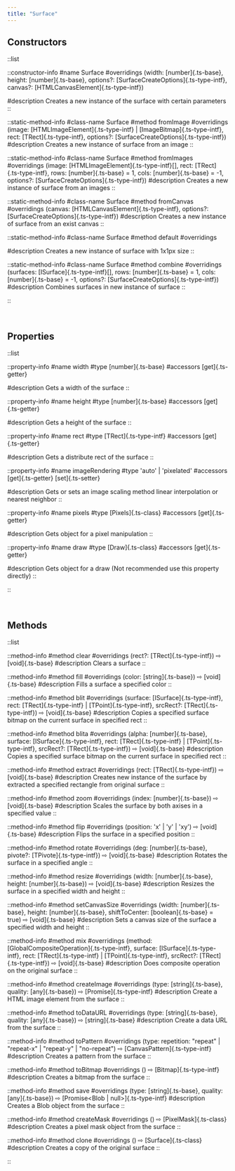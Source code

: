 ```yaml
---
title: "Surface"
---
```


## Constructors

::list

::constructor-info
#name 
Surface
#overridings
(width: [number]{.ts-base}, height: [number]{.ts-base}, options?: [SurfaceCreateOptions]{.ts-type-intf}, canvas?: [HTMLCanvasElement]{.ts-type-intf})<br>

#description
Creates a new instance of the surface with certain parameters
::

::static-method-info
#class-name
Surface
#method
fromImage
#overridings
(image: [HTMLImageElement]{.ts-type-intf} | [ImageBitmap]{.ts-type-intf}, rect: [TRect]{.ts-type-intf}, options?: [SurfaceCreateOptions]{.ts-type-intf})
#description
Creates a new instance of surface from an image
::

::static-method-info
#class-name
Surface
#method
fromImages
#overridings
(image: [HTMLImageElement]{.ts-type-intf}\[],  rect: [TRect]{.ts-type-intf}, rows: [number]{.ts-base} = 1, cols: [number]{.ts-base} = -1, options?: [SurfaceCreateOptions]{.ts-type-intf})
#description
Creates a new instance of surface from an images
::

::static-method-info
#class-name
Surface
#method
fromCanvas
#overridings
(canvas: [HTMLCanvasElement]{.ts-type-intf}, options?: [SurfaceCreateOptions]{.ts-type-intf})
#description
Creates a new instance of surface from an exist canvas
::

::static-method-info
#class-name
Surface
#method
default
#overridings

#description
Creates a new instance of surface with 1x1px size
::

::static-method-info
#class-name
Surface
#method
combine
#overridings
(surfaces: [ISurface]{.ts-type-intf}\[], rows: [number]{.ts-base} = 1, cols: [number]{.ts-base} = -1, options?: [SurfaceCreateOptions]{.ts-type-intf})
#description
Combines surfaces in new instance of surface
::

::

<br>

## Properties

::list

::property-info
#name
width
#type
[number]{.ts-base}
#accessors
[get]{.ts-getter} 

#description
Gets a width of the surface
::

::property-info
#name
height
#type
[number]{.ts-base}
#accessors
[get]{.ts-getter} 

#description
Gets a height of the surface
::

::property-info
#name
rect
#type
[TRect]{.ts-type-intf}
#accessors
[get]{.ts-getter} 

#description
Gets a distribute rect of the surface
::

::property-info
#name
imageRendering
#type
'auto' | 'pixelated'
#accessors
[get]{.ts-getter} [set]{.ts-setter} 

#description
Gets or sets an image scaling method linear interpolation or nearest neighbor
::

::property-info
#name
pixels
#type
[Pixels]{.ts-class}
#accessors
[get]{.ts-getter} 

#description
Gets object for a pixel manipulation
::

::property-info
#name
draw
#type
[Draw]{.ts-class}
#accessors
[get]{.ts-getter} 

#description
Gets object for a draw (Not recommended use this property directly)
::

::

<br>

## Methods

::list

::method-info
#method
clear
#overridings
(rect?: [TRect]{.ts-type-intf}) ⇨ [void]{.ts-base}
#description
Clears a surface
::

::method-info
#method
fill
#overridings
(color: [string]{.ts-base}) ⇨ [void]{.ts-base}
#description
Fills a surface a specified color
::

::method-info
#method
blit
#overridings
(surface: [ISurface]{.ts-type-intf}, rect: [TRect]{.ts-type-intf} | [TPoint]{.ts-type-intf}, srcRect?: [TRect]{.ts-type-intf}) ⇨ [void]{.ts-base}
#description
Copies a specified surface bitmap on the current surface in specified rect
::

::method-info
#method
blita
#overridings
(alpha: [number]{.ts-base}, surface: [ISurface]{.ts-type-intf}, rect: [TRect]{.ts-type-intf} | [TPoint]{.ts-type-intf}, srcRect?: [TRect]{.ts-type-intf}) ⇨ [void]{.ts-base}
#description
Copies a specified surface bitmap on the current surface in specified rect
::

::method-info
#method
extract
#overridings
(rect: [TRect]{.ts-type-intf}) ⇨ [void]{.ts-base}
#description
Creates new instance of the surface by extracted a specified rectangle from original surface
::

::method-info
#method
zoom
#overridings
(index: [number]{.ts-base}) ⇨ [void]{.ts-base}
#description
Scales the surface by both axises in a specified value
::

::method-info
#method
flip
#overridings
(position: 'x' | 'y' | 'xy') ⇨ [void]{.ts-base}
#description
Flips the surface in a specified position
::

::method-info
#method
rotate
#overridings
(deg: [number]{.ts-base}, pivote?: [TPivote]{.ts-type-intf}) ⇨ [void]{.ts-base}
#description
Rotates the surface in a specified angle
::

::method-info
#method
resize
#overridings
(width: [number]{.ts-base}, height: [number]{.ts-base}) ⇨ [void]{.ts-base}
#description
Resizes the surface in a specified width and height
::

::method-info
#method
setCanvasSize
#overridings
(width: [number]{.ts-base}, height: [number]{.ts-base}, shiftToCenter: [boolean]{.ts-base} = true) ⇨ [void]{.ts-base}
#description
Sets a canvas size of the surface a specified width and height
::

::method-info
#method
mix
#overridings
(method: [GlobalCompositeOperation]{.ts-type-intf}, surface: [ISurface]{.ts-type-intf}, rect: [TRect]{.ts-type-intf} | [TPoint]{.ts-type-intf}, srcRect?: [TRect]{.ts-type-intf}) ⇨ [void]{.ts-base}
#description
Does composite operation on the original surface
::

::method-info
#method
createImage
#overridings
(type: [string]{.ts-base}, quality: [any]{.ts-base}) ⇨ [Promise<HTMLImageElement>]{.ts-type-intf}
#description
Create a HTML image element from the surface
::

::method-info
#method
toDataURL
#overridings
(type: [string]{.ts-base}, quality: [any]{.ts-base}) ⇨ [string]{.ts-base}
#description
Create a data URL from the surface
::

::method-info
#method
toPattern
#overridings
(type: repetition: "repeat" | "repeat-x" | "repeat-y" | "no-repeat") ⇨ [CanvasPattern]{.ts-type-intf}
#description
Creates a pattern from the surface
::

::method-info
#method
toBitmap
#overridings
() ⇨ [Bitmap]{.ts-type-intf}
#description
Creates a bitmap from the surface
::

::method-info
#method
save
#overridings
(type: [string]{.ts-base}, quality: [any]{.ts-base}) ⇨ [Promise<Blob | null>]{.ts-type-intf}
#description
Creates a Blob object from the surface
::

::method-info
#method
createMask
#overridings
() ⇨ [PixelMask]{.ts-class}
#description
Creates a pixel mask object from the surface
::

::method-info
#method
clone
#overridings
() ⇨ [Surface]{.ts-class}
#description
Creates a copy of the original surface
::

::